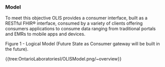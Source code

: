 ### Model

To meet this objective OLIS provides a consumer interface, built as a RESTful FHIR® interface, consumed by a variety of clients offering consumers applications to consume data ranging from traditional portals and EMRs to mobile apps and devices.  

Figure 1 - Logical Model (Future State as Consumer gateway will be built in the future).


 {{tree:OntarioLaboratoriesI/OLISModel.png/~overview}} 
 
 

